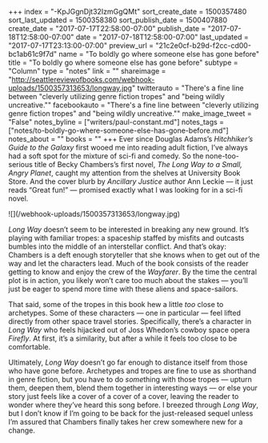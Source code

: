 +++
index = "-KpJGgnDjt32IzmGgQMt"
sort_create_date = 1500357480
sort_last_updated = 1500358380
sort_publish_date = 1500407880
create_date = "2017-07-17T22:58:00-07:00"
publish_date = "2017-07-18T12:58:00-07:00"
date = "2017-07-18T12:58:00-07:00"
last_updated = "2017-07-17T23:13:00-07:00"
preview_url = "21c2e0cf-b29d-f2cc-cd00-bc1ab61c9f7d"
name = "To boldly go where someone else has gone before"
title = "To boldly go where someone else has gone before"
subtype = "Column"
type = "notes"
link = ""
shareimage = "http://seattlereviewofbooks.com/webhook-uploads/1500357313653/longway.jpg"
twitterauto = "There's a fine line between \"cleverly utilizing genre fiction tropes\" and \"being wildly uncreative.\""
facebookauto = "There's a fine line between \"cleverly utilizing genre fiction tropes\" and \"being wildly uncreative.\""
make_image_tweet = "False"
notes_byline = ["writers/paul-constant.md"]
notes_tags = ["notes/to-boldly-go-where-someone-else-has-gone-before.md"]
notes_about = ""
books = ""
+++
Ever since Douglas Adams’s *Hitchhiker’s Guide to the Galaxy* first wooed me into reading adult fiction, I’ve always had a soft spot for the mixture of sci-fi and comedy. So the none-too-serious title of Becky Chambers’s first novel, *The Long Way to a Small, Angry Planet*, caught my attention from the shelves at University Book Store. And the cover blurb by *Ancillary Justice* author Ann Leckie — it just reads “Great fun!” — promised exactly what I was looking for in a sci-fi novel. 

<p class="image-left">![](/webhook-uploads/1500357313653/longway.jpg)</p>

*Long Way* doesn’t seem to be interested in breaking any new ground. It’s playing with familiar tropes: a spaceship staffed by misfits and outcasts bumbles into the middle of an interstellar conflict. And that’s okay: Chambers is a deft enough storyteller that she knows when to get out of the way and let the characters lead. Much of the book consists of the reader getting to know and enjoy the crew of the *Wayfarer*. By the time the central plot is in action, you likely won’t care too much about the stakes — you’ll just be eager to spend more time with these aliens and space-sailors.

That said, some of the tropes in this book hew a little *too* close to archetypes. Some of these characters — one in particular — feel lifted directly from other space travel stories. Specifically, there’s a character in *Long Way* who feels hijacked out of Joss Whedon’s cowboy space opera *Firefly*. At first, it’s a similarity, but after a while it feels too close to be comfortable.

Ultimately, *Long Way* doesn’t go far enough to distance itself from those who have gone before. Archetypes and tropes are fine to use as shorthand in genre fiction, but you have to do *some*thing with those tropes — upturn them, deepen them, blend them together in interesting ways — or else your story just feels like a cover of a cover of a cover, leaving the reader to wonder where they’ve heard this song before. I breezed through *Long Way*, but I don’t know if I’m going to be back for the just-released sequel unless I’m assured that Chambers finally takes her crew somewhere new for a change.
